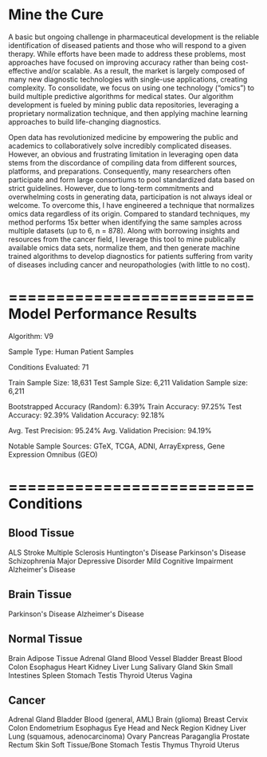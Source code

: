 # Mine the Cure

A basic but ongoing challenge in pharmaceutical development is the reliable identification of diseased patients and those who will respond to a given therapy. While efforts have been made to address these problems, most approaches have focused on improving accuracy rather than being cost-effective and/or scalable. As a result, the market is largely composed of many new diagnostic technologies with single-use applications, creating complexity. To consolidate, we focus on using one technology (“omics”) to build multiple predictive algorithms for medical states. Our algorithm development is fueled by mining public data repositories, leveraging a proprietary normalization technique, and then applying machine learning approaches to build life-changing diagnostics.  

Open data has revolutionized medicine by empowering the public and academics to collaboratively solve incredibly complicated diseases. However, an obvious and frustrating limitation in leveraging open data stems from the discordance of compiling data from different sources, platforms, and preparations. Consequently, many researchers often participate and form large consortiums to pool standardized data based on strict guidelines. However, due to long-term commitments and overwhelming costs in generating data, participation is not always ideal or welcome. To overcome this, I have engineered a technique that normalizes omics data regardless of its origin. Compared to standard techniques, my method performs 15x better when identifying the same samples across multiple datasets (up to 6, n = 878). Along with borrowing insights and resources from the cancer field, I leverage this tool to mine publically available omics data sets, normalize them, and then generate machine trained algorithms to develop diagnostics for patients suffering from varity of diseases including cancer and neuropathologies (with little to no cost).

==========================
Model Performance Results
==========================

Algorithm: V9

Sample Type: Human Patient Samples

Conditions Evaluated: 71

Train Sample Size: 18,631
Test Sample Size: 6,211
Validation Sample size: 6,211

Bootstrapped Accuracy (Random): 6.39%
Train Accuracy: 97.25%
Test Accuracy: 92.39%
Validation Accuracy: 92.18%

Avg. Test Precision: 95.24%
Avg. Validation Precision: 94.19%

Notable Sample Sources: GTeX, TCGA, ADNI, ArrayExpress, Gene Expression Omnibus (GEO)

==========================
       Conditions 
==========================


Blood Tissue
------------
ALS
Stroke
Multiple Sclerosis
Huntington's Disease
Parkinson's Disease
Schizophrenia
Major Depressive Disorder
Mild Cognitive Impairment
Alzheimer's Disease

Brain Tissue
-------------
Parkinson's Disease
Alzheimer's Disease

Normal Tissue
-------------
Brain
Adipose Tissue
Adrenal Gland
Blood Vessel
Bladder
Breast
Blood
Colon
Esophagus
Heart
Kidney
Liver
Lung
Salivary Gland
Skin
Small Intestines
Spleen
Stomach
Testis
Thyroid
Uterus
Vagina

Cancer
-------
Adrenal Gland
Bladder
Blood (general, AML)
Brain (glioma)
Breast
Cervix
Colon
Endometrium
Esophagus
Eye
Head and Neck Region
Kidney
Liver
Lung (squamous, adenocarcinoma)
Ovary
Pancreas
Paraganglia
Prostate
Rectum
Skin
Soft Tissue/Bone
Stomach
Testis
Thymus
Thyroid
Uterus





